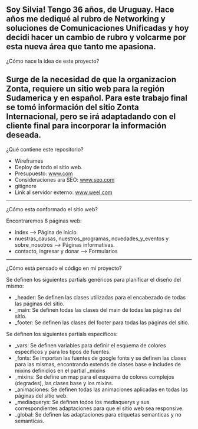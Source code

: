 Soy Silvia! Tengo 36 años, de Uruguay. Hace años me dediqué al rubro de Networking y soluciones de Comunicaciones Unificadas y hoy decidi hacer un cambio de rubro y volcarme por esta nueva área que tanto me apasiona.
-----------------------------------------------------------------------------------------------------------
¿Cómo nace la idea de este proyecto?

Surge de la necesidad de que la organizacion Zonta, requiere un sitio web para la región Sudamerica y en español. Para este trabajo final se tomó información del sitio Zonta Internacional, pero se irá adaptadando con el cliente final para incorporar la información deseada.
-----------------------------------------------------------------------------------------------------------
¿Qué contiene este repositorio?

- Wireframes
- Deploy de todo el sitio web.
- Presupuesto: www.com
- Consideraciones ara SEO: www.seo.com
- gitignore
- Link al servidor externo: www.weel.com
-----------------------------------------------------------------------------------------------------------
¿Cómo esta conformado el sitio web?

Encontraremos 8 páginas web:

- index --> Página de inicio.
- nuestras_causas, nuestros_programas, novedades_y_eventos y sobre_nosotros --> Páginas informativas.
- contacto, ingresar y donar --> Formularios
-----------------------------------------------------------------------------------------------------------
¿Cómo está pensado el código en mi proyecto?

Se definen los siguientes partials genéricos para planificar el diseño del mismo:

- _header: Se definen las clases utilizadas para el encabezado de todas las páginas del sitio.
- _main: Se definen todas las clases del main de todas las páginas del sitio.
- _footer: Se definen las clases del footer para todas las páginas del sitio.

Se definen los siguientes partials específicos:

- _vars: Se definen variables para definir el esquema de colores específicos y para los tipos de fuentes.
- _fonts: Se importan las fuentes de google fonts y se definen las clases para las mismas, encontrando extends de clases base e includes de mixins definidios en el partial _mixins
- _mixins: Se define un map para el esquema de colores complejos (degrades), las clases base y los mixins.
- _animaciones: Se definen todas las animaciones aplicadas en todas las páginas del sitio web.
- _mediaquerys: Se definen todos los mediaquerys y sus correspondientes adaptaciones para que el sitio web sea responsive.
- _global: Se definen las adaptaciones para etiquetas semanticas y no semanticas.
